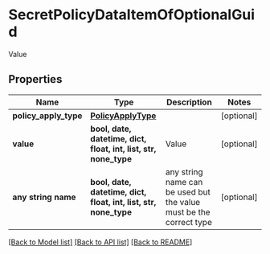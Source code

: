 # SecretPolicyDataItemOfOptionalGuid

Value

## Properties
Name | Type | Description | Notes
------------ | ------------- | ------------- | -------------
**policy_apply_type** | [**PolicyApplyType**](PolicyApplyType.md) |  | [optional] 
**value** | **bool, date, datetime, dict, float, int, list, str, none_type** | Value | [optional] 
**any string name** | **bool, date, datetime, dict, float, int, list, str, none_type** | any string name can be used but the value must be the correct type | [optional]

[[Back to Model list]](../README.md#documentation-for-models) [[Back to API list]](../README.md#documentation-for-api-endpoints) [[Back to README]](../README.md)


